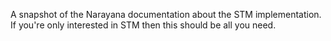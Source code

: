 A snapshot of the Narayana documentation about the STM implementation. If you're only interested in STM then this should be all you need.
